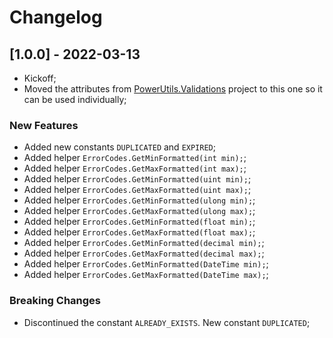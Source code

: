 # Changelog




## [1.0.0] - 2022-03-13

- Kickoff;
- Moved the attributes from [PowerUtils.Validations](https://github.com/TechNobre/PowerUtils.Validations) project to this one so it can be used individually;


### New Features

- Added new constants `DUPLICATED` and `EXPIRED`;
- Added helper `ErrorCodes.GetMinFormatted(int min);`;
- Added helper `ErrorCodes.GetMaxFormatted(int max);`;
- Added helper `ErrorCodes.GetMinFormatted(uint min);`;
- Added helper `ErrorCodes.GetMaxFormatted(uint max);`;
- Added helper `ErrorCodes.GetMinFormatted(ulong min);`;
- Added helper `ErrorCodes.GetMaxFormatted(ulong max);`;
- Added helper `ErrorCodes.GetMinFormatted(float min);`;
- Added helper `ErrorCodes.GetMaxFormatted(float max);`;
- Added helper `ErrorCodes.GetMinFormatted(decimal min);`;
- Added helper `ErrorCodes.GetMaxFormatted(decimal max);`;
- Added helper `ErrorCodes.GetMinFormatted(DateTime min);`;
- Added helper `ErrorCodes.GetMaxFormatted(DateTime max);`;


### Breaking Changes

- Discontinued the constant `ALREADY_EXISTS`. New constant `DUPLICATED`;